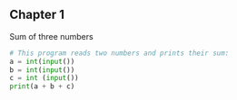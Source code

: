 ## Chapter 1 ##
Sum of three numbers
```.py
# This program reads two numbers and prints their sum:
a = int(input())
b = int(input())
c = int (input())
print(a + b + c) 
